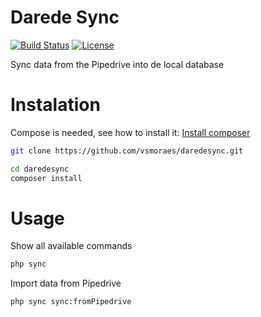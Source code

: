 # Darede Sync

[![Build Status](https://travis-ci.org/vsmoraes/daredesyc.svg)](https://travis-ci.org/vsmoraes/daredesyc)
[![License](https://poser.pugx.org/vsmoraes/daredesyc/license.svg)](https://packagist.org/packages/vsmoraes/daredesyc)

Sync data from the Pipedrive into de local database

# Instalation

Compose is needed, see how to install it: [Install composer](https://getcomposer.org/doc/00-intro.md#locally)

```bash
git clone https://github.com/vsmoraes/daredesync.git
```

```bash
cd daredesync
composer install
```

# Usage

Show all available commands
```bash
php sync
```

Import data from Pipedrive
```bash
php sync sync:fromPipedrive
```
